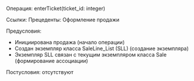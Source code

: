 Операция: enterTicket(ticket_id: integer)

Ссылки: Прецеденты: Оформление продажи 

Предусловия:
-	Инициирована продажа (начало операции)
-	Создан экземпляр класса SaleLine_List (SLL) (создание экземпляра)
-	Экземпляр SLL связан с текущим экземпляром класса Sale (формирование ассоциации)

Постусловия: отсутствуют
